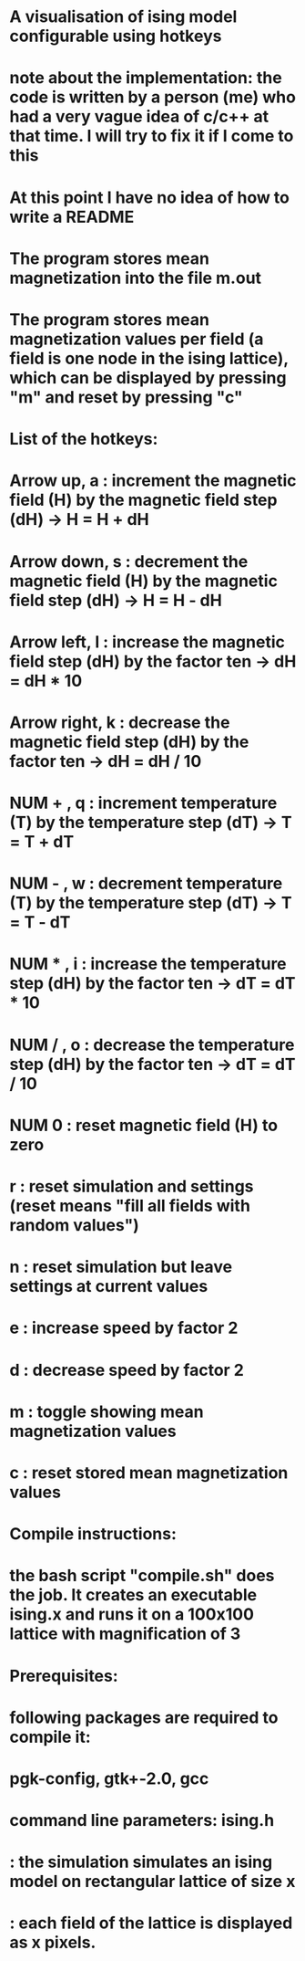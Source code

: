 # A visualisation of ising model configurable using hotkeys
# 
# note about the implementation: the code is written by a person (me) who had a very vague idea of c/c++ at that time. I will try to fix it if I come to this
# At this point I have no idea of how to write a README
#
# The program stores mean magnetization into the file m.out
# The program stores mean magnetization values per field (a field is one node in the ising lattice), which can be displayed by pressing "m" and reset by pressing "c"
#
#
# List of the hotkeys:
# Arrow up, a    : increment the magnetic field (H) by the magnetic field step (dH) -> H = H + dH
# Arrow down, s  : decrement the magnetic field (H) by the magnetic field step (dH) -> H = H - dH
# Arrow left, l  : increase the magnetic field step (dH) by the factor ten -> dH = dH * 10
# Arrow right, k : decrease the magnetic field step (dH) by the factor ten -> dH = dH / 10
# NUM + , q      : increment temperature (T) by the temperature step (dT) -> T = T + dT
# NUM - , w      : decrement temperature (T) by the temperature step (dT) -> T = T - dT
# NUM * , i      : increase the temperature step (dH) by the factor ten -> dT = dT * 10
# NUM / , o      : decrease the temperature step (dH) by the factor ten -> dT = dT / 10
# NUM 0          : reset magnetic field (H) to zero
# r              : reset simulation and settings (reset means "fill all fields with random values")
# n              : reset simulation but leave settings at current values
# e              : increase speed by factor 2
# d              : decrease speed by factor 2
# m              : toggle showing mean magnetization values
# c              : reset stored mean magnetization values
#
#
# Compile instructions: 
# the bash script "compile.sh" does the job. It creates an executable ising.x and runs it on a 100x100 lattice with magnification of 3
# 
#
# Prerequisites: 
# following packages are required to compile it:
# pgk-config, gtk+-2.0, gcc
# 
#
#
# command line parameters: ising.h <lattice size> <magnification>
# <lattice size>: the simulation simulates an ising model on rectangular lattice of size <lattice size>x<lattice size>
# <magnification>: each field of the lattice is displayed as <magnification>x<magnification> pixels. 
